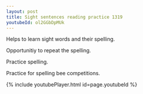 ```yaml
---
layout: post
title: Sight sentences reading practice 1319
youtubeId: ol2GGbDpMUk
---
```

 
 
Helps to learn sight words and their spelling.

Opportunitiy to repeat the spelling. 

Practice spelling. 
 
Practice for spelling bee competitions. 
 
{% include youtubePlayer.html id=page.youtubeId %}
 
 
